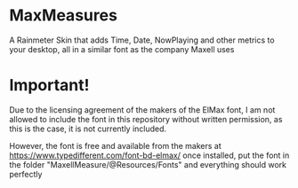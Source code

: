 # MaxMeasures
A Rainmeter Skin that adds Time, Date, NowPlaying and other metrics to your desktop, all in a similar font as the company Maxell uses

# Important!
Due to the licensing agreement of the makers of the ElMax font, I am not allowed to include the font in this repository without written permission, as this is the case, it is not currently included.

However, the font is free and available from the makers at https://www.typedifferent.com/font-bd-elmax/
once installed, put the font in the folder "MaxellMeasure/@Resources/Fonts" and everything should work perfectly
